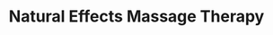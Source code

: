 ---
title: "Natural Effects Massage Therapy"
url: /albany/natural-effects-massage-therapy/
shop: massage
---